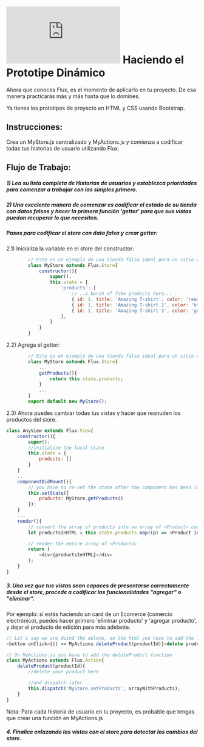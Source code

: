 # ![alt text](https://assets.breatheco.de/apis/img/images.php?blob&random&cat=icon&tags=breathecode,32)  Haciendo el Prototipe Dinámico

Ahora que conoces Flux, es el momento de aplicarlo en tu proyecto.
De esa manera practicarás más y más hasta que lo domines.

Ya tienes los prototipos de proyecto en HTML y CSS usando Bootstrap.

## Instrucciones:

Crea un MyStore.js centralizado y MyActions.js
y comienza a codificar todas tus historias de usuario utilizando Flux.

## Flujo de Trabajo:

##### 1) Lea su lista completa de Historias de usuarios y establezca prioridades para comenzar a trabajar con las simples primero.

##### 2) Una excelente manera de comenzar es codificar el estado de su tienda con datos falsos y hacer la primera función 'getter' para que sus vistas puedan recuperar lo que necesiten.

##### Pasos para codificar el store con data falsa y crear getter:

2.1) Inicializa la variable en el store del constructor:

```js
        // Este es un ejemplo de una tienda falsa ideal para un sitio web de comercio electrónico codificado con un montón de productos falsos.
        class MyStore extends Flux.Store{
            constructor(){
                super();
                this.state = {
                    'products': [
                        // ..a bunch of fake products here...
                        { id: 1, title: 'Amazing T-shirt', color: 'read'},
                        { id: 1, title: 'Amazing T-shirt 2', color: 'blue'},
                        { id: 1, title: 'Amazing T-shirt 3', color: 'green'}
                    ],
                }
            }
        }
```
2.2) Agrega el getter:
```js
        // Este es un ejemplo de una tienda falsa ideal para un sitio web de comercio electrónico codificado con un montón de productos falsos.
        class MyStore extends Flux.Store{
            ...
            getProducts(){
                return this.state.products;
            }
            ...
        }
        export default new MyStore();
```

2.3) Ahora puedes cambiar todas tus vistas y hacer que reanuden los productos del store.

```js
class AnyView extends Flux.View{
    constructor(){
        super();
        //initialize the local state
        this.state = {
            products: []
        }
    }
    ...
    componentDidMount(){
        // you have to re-set the state after the component has been loaded.
        this.setState({
            products: MyStore.getProducts()
        });
    }
    ...
    render(){
        // convert the array of products into an array of <Product> components
        let productsInHTML = this.state.products.map((p) => <Product id={p.id} title={p.title} />));

        // render the entire array of <Products>
        return (
            <div>{productsInHTML}</div>
        );
    }
}

```
##### 3. Una vez que tus vistas sean capaces de presentarse correctamente desde el store, procede a codificar las funcionalidades "agregar" o "eliminar".

Por ejemplo: si estás haciendo un card de un Ecomerce (comercio electrónico), puedes hacer primero 'eliminar producto' y 'agregar producto', y dejar el producto de edición para más adelante.

```js
// Let's say we are doind the delete, on the html you have to add the listener to the DOM element that will trigger the delete
<button onClick={() => MyActions.deleteProduct(productId)}>delete product</button>

// On MyActions.js you have to add the deleteProduct function
class MyActions extends Flux.Action{
    deleteProduct(productId){
        //delete your product here

        //and dispatch later
        this.dispatch('MyStore.setProducts', arrayWithProducts);
    }
}
```
Nota: Para cada historia de usuario en tu proyecto, es probable que tengas que crear una función en MyActions.js

##### 4. Finalice enlazando las vistas con el store para detectar los cambios del store.

